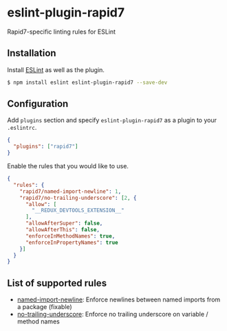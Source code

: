 # eslint-plugin-rapid7

Rapid7-specific linting rules for ESLint

## Installation

Install [ESLint](https://www.github.com/eslint/eslint) as well as the plugin.

```sh
$ npm install eslint eslint-plugin-rapid7 --save-dev
```

## Configuration

Add `plugins` section and specify `eslint-plugin-rapid7` as a plugin to your `.eslintrc`.

```json
{
  "plugins": ["rapid7"]
}
```

Enable the rules that you would like to use.

```json
{
  "rules": {
    "rapid7/named-import-newline": 1,
    "rapid7/no-trailing-underscore": [2, {
      "allow": [
        "__REDUX_DEVTOOLS_EXTENSION__"
      ],
      "allowAfterSuper": false,
      "allowAfterThis": false,
      "enforceInMethodNames": true,
      "enforceInPropertyNames": true
    }]
  }
}
```

## List of supported rules

- [named-import-newline](docs/named-import-newline.md): Enforce newlines between named imports from a package (fixable)
- [no-trailing-underscore](docs/no-trailing-underscore.md): Enforce no trailing underscore on variable / method names
